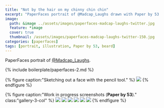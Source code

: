 ```yaml
---
title: "Not by the hair on my chinny chin chin"
excerpt: "PaperFaces portrait of @Madcap_Laughs drawn with Paper by 53 on an iPad."
image: 
  path: &image ../assets/images/paperfaces-madcap-laughs-twitter.jpg 
  feature: *image
  cover: true
  thumbnail: /assets/images/paperfaces-madcap-laughs-twitter-150.jpg
categories: [paperfaces]
tags: [portrait, illustration, Paper by 53, beard]
---
```


PaperFaces portrait of [@Madcap_Laughs](https://twitter.com/Madcap_Laughs).

{% include boilerplate/paperfaces-2.md %}

{% figure caption:"Sketching out a face with the pencil tool." %}
[![](/assets/images/paperfaces-madcap-laughs-process-1-750.jpg)](/assets/images/paperfaces-madcap-laughs-process-1-lg.jpg)
{% endfigure %}

{% figure caption:"Work in progress screenshots (**Paper by 53**)." class:"gallery-3-col" %}
[![](/assets/images/paperfaces-madcap-laughs-process-2-600.jpg)](/assets/images/paperfaces-madcap-laughs-process-2-lg.jpg)
[![](/assets/images/paperfaces-madcap-laughs-process-3-600.jpg)](/assets/images/paperfaces-madcap-laughs-process-3-lg.jpg)
[![](/assets/images/paperfaces-madcap-laughs-process-4-600.jpg)](/assets/images/paperfaces-madcap-laughs-process-4-lg.jpg)
[![](/assets/images/paperfaces-madcap-laughs-process-5-600.jpg)](/assets/images/paperfaces-madcap-laughs-process-5-lg.jpg)
[![](/assets/images/paperfaces-madcap-laughs-process-6-600.jpg)](/assets/images/paperfaces-madcap-laughs-process-6-lg.jpg)
[![](/assets/images/paperfaces-madcap-laughs-process-7-600.jpg)](/assets/images/paperfaces-madcap-laughs-process-7-lg.jpg)
{% endfigure %}
